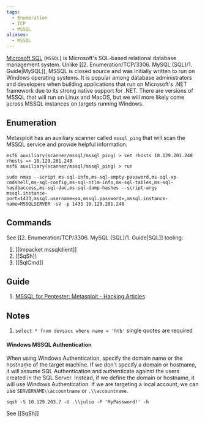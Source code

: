 ```yaml
---
tags:
  - Enumeration
  - TCP
  - MSSQL
aliases:
  - MSSQL
---
```

[Microsoft SQL](https://www.microsoft.com/en-us/sql-server/sql-server-2019) (`MSSQL`) is Microsoft's SQL-based relational database management system. Unlike [[2. Enumeration/TCP/3306. MySQL (SQL)/1. Guide|MySQL]], MSSQL is closed source and was initially written to run on Windows operating systems. It is popular among database administrators and developers when building applications that run on Microsoft's .NET framework due to its strong native support for .NET. There are versions of MSSQL that will run on Linux and MacOS, but we will more likely come across MSSQL instances on targets running Windows.


## Enumeration

Metasploit has an auxiliary scanner called `mssql_ping` that will scan the MSSQL service and provide helpful information.

```shell-session
msf6 auxiliary(scanner/mssql/mssql_ping) > set rhosts 10.129.201.248
rhosts => 10.129.201.248
msf6 auxiliary(scanner/mssql/mssql_ping) > run
```

```shell-session
sudo nmap --script ms-sql-info,ms-sql-empty-password,ms-sql-xp-cmdshell,ms-sql-config,ms-sql-ntlm-info,ms-sql-tables,ms-sql-hasdbaccess,ms-sql-dac,ms-sql-dump-hashes --script-args mssql.instance-port=1433,mssql.username=sa,mssql.password=,mssql.instance-name=MSSQLSERVER -sV -p 1433 10.129.201.248
```
## Commands 

See [[2. Enumeration/TCP/3306. MySQL (SQL)/1. Guide|SQL]] tooling:

1. [[Impacket mssqlclient]]
2. [[SqSh]]
3. [[SqlCmd]]

## Guide

1. [MSSQL for Pentester: Metasploit - Hacking Articles](https://www.hackingarticles.in/mssql-for-pentester-metasploit/)

## Notes 

1. `select * from devsacc where name = 'htb'`  single quotes are required

#### Windows MSSQL Authentication

When using Windows Authentication, specify the domain name or the hostname of the target machine. If we don't specify a domain or hostname, it will assume SQL Authentication and authenticate against the users created in the SQL Server. Instead, if we define the domain or hostname, it will use Windows Authentication. If we are targeting a local account, we can use `SERVERNAME\\accountname` or `.\\accountname`. 

```shell-session
sqsh -S 10.129.203.7 -U .\\julio -P 'MyPassword!' -h
```

See [[SqSh]]

